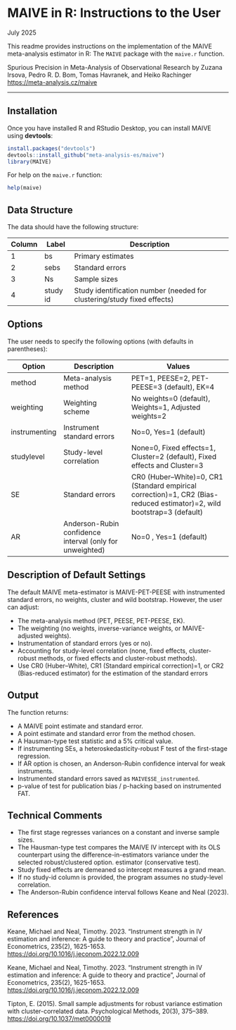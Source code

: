 MAIVE in R: Instructions to the User
================

July 2025

This readme provides instructions on the implementation of the MAIVE
meta-analysis estimator in R: The `MAIVE` package with the
`maive.r` function.

Spurious Precision in Meta-Analysis of Observational Research by Zuzana
Irsova, Pedro R. D. Bom, Tomas Havranek, and Heiko Rachinger  
<https://meta-analysis.cz/maive>

------------------------------------------------------------------------

## Installation

Once you have installed R and RStudio Desktop, you can install MAIVE
using **devtools**:

``` r
install.packages("devtools")
devtools::install_github("meta-analysis-es/maive")
library(MAIVE)
```

For help on the `maive.r` function:

``` r
help(maive)
```

## Data Structure

The data should have the following structure:

| Column | Label | Description |
|----|----|----|
| 1 | bs | Primary estimates |
| 2 | sebs | Standard errors |
| 3 | Ns | Sample sizes |
| 4 | study id | Study identification number (needed for clustering/study fixed effects) |

## Options

The user needs to specify the following options (with defaults in
parentheses):

| Option | Description | Values |
|----|----|----|
| method | Meta-analysis method | PET=1, PEESE=2, PET-PEESE=3 (default), EK=4 |
| weighting | Weighting scheme | No weights=0 (default), Weights=1, Adjusted weights=2 |
| instrumenting | Instrument standard errors | No=0, Yes=1 (default) |
| studylevel | Study-level correlation | None=0, Fixed effects=1, Cluster=2 (default), Fixed effects and Cluster=3|
| SE | Standard errors | CR0 (Huber–White)=0, CR1 (Standard empirical correction)=1, CR2 (Bias-reduced estimator)=2, wild bootstrap=3 (default)|
| AR | Anderson-Rubin confidence interval (only for unweighted) | No=0 , Yes=1 (default)|

## Description of Default Settings

The default MAIVE meta-estimator is MAIVE-PET-PEESE with instrumented
standard errors, no weights, cluster and wild bootstrap. However, the user can adjust:

- The meta-analysis method (PET, PEESE, PET-PEESE, EK).
- The weighting (no weights, inverse-variance weights, or MAIVE-adjusted
  weights).
- Instrumentation of standard errors (yes or no).
- Accounting for study-level correlation (none, fixed effects,
  cluster-robust methods, or fixed effects and cluster-robust methods).
- Use CR0 (Huber–White), CR1 (Standard empirical correction)=1, or CR2 (Bias-reduced estimator) for the estimation of the standard errors

## Output

The function returns:

- A MAIVE point estimate and standard error.
- A point estimate and standard error from the method chosen.
- A Hausman-type test statistic and a 5% critical value.
- If instrumenting SEs, a heteroskedasticity-robust F test of the
  first-stage regression.
- If AR option is chosen, an Anderson-Rubin confidence interval for weak
  instruments.
- Instrumented standard errors saved as `MAIVE$SE_instrumented`.
- p-value of test for publication bias / p-hacking based on instrumented FAT.

## Technical Comments

- The first stage regresses variances on a constant and inverse sample
  sizes.
- The Hausman-type test compares the MAIVE IV intercept with its OLS counterpart using
  the difference-in-estimators variance under the selected robust/clustered option.
  estimator (conservative test).
- Study fixed effects are demeaned so intercept measures a grand mean.
- If no study-id column is provided, the program assumes no study-level
  correlation.
- The Anderson-Rubin confidence interval follows Keane and Neal (2023).

## References

Keane, Michael and Neal, Timothy. 2023. “Instrument strength in IV
estimation and inference: A guide to theory and practice”, Journal of
Econometrics, 235(2), 1625-1653.
<https://doi.org/10.1016/j.jeconom.2022.12.009>

Keane, Michael and Neal, Timothy. 2023. “Instrument strength in IV estimation and inference: A guide to theory and practice”, Journal of Econometrics, 235(2), 1625-1653. <https://doi.org/10.1016/j.jeconom.2022.12.009>

Tipton, E. (2015). Small sample adjustments for robust variance estimation with cluster-correlated data. Psychological Methods, 20(3), 375–389. <https://doi.org/10.1037/met0000019>
